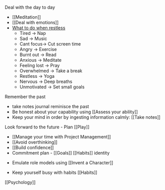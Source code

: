
Deal with the day to day
- [[Meditation]]
- [[Deal with emotions]]
- [What to do when restless](https://www.linkedin.com/posts/stevenouri_if-you-are-stuck-with-a-problem-or-cant-activity-7055883225419694080-9WAw?utm_source=share&utm_medium=member_android)
	- Tired -> Nap
	- Sad -> Music
	- Cant focus-> Cut screen time
	- Angry -> Exercise
	- Burnt out -> Read
	- Anxious -> Meditate
	- Feeling lost -> Pray
	- Overwhelmed -> Take a break
	- Restless -> Yoga
	- Nervous -> Deep breaths
	- Unmotivated -> Set small goals

Remember the past
* take notes journal reminisce the past
* Be honest about your capability using [[Assess your ability]]
* Keep your mind in order by ingesting information calmly: [[Take notes]]

Look forward to the future - Plan [[Play]]
* [[Manage your time with Project Management]]
* [[Avoid overthinking]]
* [[Build confidence]]
* Commitment plan - [[Goals]] [[Habits]] identity
- Emulate role models using [[Invent a Character]]
* Keep yourself busy with habits [[Habits]]

[[Psychology]]